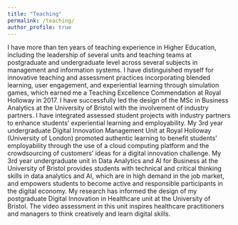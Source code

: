 ```yaml
---
title: "Teaching"
permalink: /teaching/
author_profile: true
---
```

I have more than ten years of teaching experience in Higher Education, including the leadership of several units and teaching teams at postgraduate and undergraduate level across several subjects in management and information systems. I have distinguished myself for innovative teaching and assessment practices incorporating blended learning, user engagement, and experiential learning through simulation games, which earned me a Teaching Excellence Commendation at Royal Holloway in 2017. I have successfully led the design of the MSc in Business Analytics at the University of Bristol with the involvement of industry partners. I have integrated assessed student projects with industry partners to enhance students’ experiential learning and employability. My 3rd year undergraduate Digital Innovation Management Unit at Royal Holloway (University of London) promoted authentic learning to benefit students’ employability through the use of a cloud computing platform and the crowdsourcing of customers’ ideas for a digital innovation challenge. My 3rd year undergraduate unit in Data Analytics and AI for Business at the University of Bristol provides students with technical and critical thinking skills in data analytics and AI, which are in high demand in the job market, and empowers students to become active and responsible participants in the digital economy. My research has informed the design of my postgraduate Digital Innovation in Healthcare unit at the University of Bristol. The video assessment in this unit inspires healthcare practitioners and managers to think creatively and learn digital skills.
